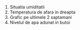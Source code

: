 1. Situatia umiditatii
2. Temperatura de afara in dreapta
3. Grafic pe ultimele 2 saptamani
4. Nivelul de apa adunat in butoi 